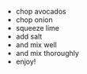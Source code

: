 * chop avocados
* chop onion
* squeeze lime
* add salt
* and mix well
* and mix thoroughly
* enjoy!

